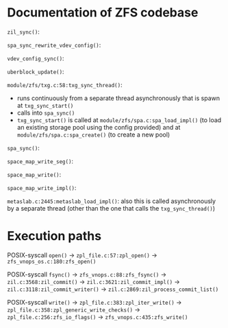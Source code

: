 # Documentation of ZFS codebase

`zil_sync()`:

`spa_sync_rewrite_vdev_config()`:

`vdev_config_sync()`:

`uberblock_update()`:

`module/zfs/txg.c:58:txg_sync_thread()`: 
  -  runs continuously from a separate thread asynchronously that is spawn at `txg_sync_start()`
  -  calls into `spa_sync()`
  -  `txg_sync_start()` is called at `module/zfs/spa.c:spa_load_impl()` (to load an existing storage pool using the config provided) and at `module/zfs/spa.c:spa_create()` (to create a new pool)

`spa_sync()`:

`space_map_write_seg()`:

`space_map_write()`:

`space_map_write_impl()`:

`metaslab.c:2445:metaslab_load_impl()`: also this is called asynchronously by a separate thread (other than the one that calls the `txg_sync_thread()`)


# Execution paths

POSIX-syscall `open()` &#8594; `zpl_file.c:57:zpl_open()` &#8594; `zfs_vnops_os.c:180:zfs_open()`

POSIX-syscall `fsync()` &#8594; `zfs_vnops.c:88:zfs_fsync()` &#8594; `zil.c:3568:zil_commit()` &#8594; `zil.c:3621:zil_commit_impl()` &#8594; `zil.c:3118:zil_commit_writer()` &#8594; `zil.c:2869:zil_process_commit_list()`

POSIX-syscall `write()` &#8594; `zpl_file.c:383:zpl_iter_write()` &#8594; `zpl_file.c:358:zpl_generic_write_checks()` &#8594; `zpl_file.c:256:zfs_io_flags()`  &#8594; `zfs_vnops.c:435:zfs_write()` 


